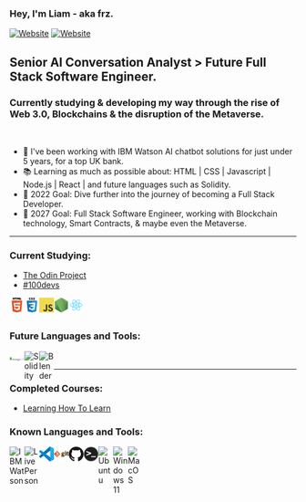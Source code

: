 ### Hey, I'm Liam - aka frz.

[![Website](https://img.shields.io/website?label=frz.dev&style=for-the-badge&url=https%3A%2F%2Ffrz.dev)](https://frz.dev)
[![Website](https://img.shields.io/website?label=liamfrazer.com&style=for-the-badge&url=https%3A%2F%2Fliamfrazer.com)](https://liamfrazer.com)


## Senior AI Conversation Analyst > Future Full Stack Software Engineer.
### Currently studying & developing my way through the rise of Web 3.0, Blockchains & the disruption of the Metaverse.

<br />

- 🤖 I've been working with IBM Watson AI chatbot solutions for just under 5 years, for a top UK bank.
- 📚 Learning as much as possible about: HTML | CSS | Javascript | Node.js | React | and future languages such as Solidity.
- 🥅 2022 Goal: Dive further into the journey of becoming a Full Stack Developer.
- 📝 2027 Goal: Full Stack Software Engineer, working with Blockchain technology, Smart Contracts, & maybe even the Metaverse.

---

### Current Studying:

- [The Odin Project][theodinproject]
- [#100devs][100devs]

[<img align="left" alt="HTML5" width="26px" src="https://raw.githubusercontent.com/github/explore/80688e429a7d4ef2fca1e82350fe8e3517d3494d/topics/html/html.png" />][html5]
[<img align="left" alt="CSS" width="26px" src="https://raw.githubusercontent.com/github/explore/80688e429a7d4ef2fca1e82350fe8e3517d3494d/topics/css/css.png" />][css3]
[<img align="left" alt="JavaScript" width="26px" src="https://raw.githubusercontent.com/github/explore/80688e429a7d4ef2fca1e82350fe8e3517d3494d/topics/javascript/javascript.png" />][javascript]
[<img align="left" alt="Node.js" width="26px" src="https://raw.githubusercontent.com/github/explore/80688e429a7d4ef2fca1e82350fe8e3517d3494d/topics/nodejs/nodejs.png" />][node.js]
[<img align="left" alt="React" width="26px" src="https://raw.githubusercontent.com/github/explore/80688e429a7d4ef2fca1e82350fe8e3517d3494d/topics/react/react.png" />][react]

<br />
<br />

### Future Languages and Tools:

[<img align="left" alt="MongoDB" width="26px" src="https://raw.githubusercontent.com/github/explore/80688e429a7d4ef2fca1e82350fe8e3517d3494d/topics/mongodb/mongodb.png" />][mongodb]
[<img align="left" alt="Solidity" width="26px" src="https://docs.soliditylang.org/en/v0.8.11/_static/logo.svg" />][solidity]
[<img align="left" alt="Blender" width="26px" src="https://upload.wikimedia.org/wikipedia/commons/thumb/3/3c/Logo_Blender.svg/2560px-Logo_Blender.svg.png" />][blender]

<br />

---

### Completed Courses:

- [Learning How To Learn][lhtl]


### Known Languages and Tools:

[<img align="left" alt="IBM Watson" width="26px" src="https://www.ibm.com/blogs/nordic-msp/wp-content/uploads/2018/04/watson.jpg" />][ibmwatson]
[<img align="left" alt="LivePerson" width="26px" src="https://assets-global.website-files.com/5fd12c44f4b20161bb3602da/5fd12c454f11363b6cc81c5b_White.svg" />][liveperson]
[<img align="left" alt="Visual Studio Code" width="26px" src="https://raw.githubusercontent.com/github/explore/80688e429a7d4ef2fca1e82350fe8e3517d3494d/topics/visual-studio-code/visual-studio-code.png" />][vscode]
[<img align="left" alt="Git" width="26px" src="https://raw.githubusercontent.com/github/explore/80688e429a7d4ef2fca1e82350fe8e3517d3494d/topics/git/git.png" />][git]
[<img align="left" alt="GitHub" width="26px" src="https://raw.githubusercontent.com/github/explore/78df643247d429f6cc873026c0622819ad797942/topics/github/github.png" />][github]
[<img align="left" alt="Terminal" width="26px" src="https://raw.githubusercontent.com/github/explore/80688e429a7d4ef2fca1e82350fe8e3517d3494d/topics/terminal/terminal.png" />][terminal]
[<img align="left" alt="Ubuntu" width="26px" src="https://assets.ubuntu.com/v1/8dd99b80-ubuntu-logo14.png" />][ubuntu]
[<img align="left" alt="Windows 11" width="26px" src="https://news.microsoft.com/wp-content/uploads/prod/sites/612/2021/06/Windows-11-Logo.png" />][windows11]
[<img align="left" alt="MacOS" width="26px" src="https://upload.wikimedia.org/wikipedia/commons/thumb/a/ab/Apple-logo.png/640px-Apple-logo.png" />][macos]

<br />

[vscode]: https://code.visualstudio.com/
[theodinproject]: https://theodinproject.com/
[mongodb]: https://www.mongodb.com/
[git]: https://git-scm.com/
[github]: https://github.com/
[node.js]: https://nodejs.org/
[react]: https://reactjs.org/
[html5]: https://developer.mozilla.org/en-US/docs/Glossary/HTML5/
[css3]: https://developer.mozilla.org/en-US/docs/Glossary/CSS/
[javascript]: https://developer.mozilla.org/en-US/docs/Web/JavaScript/
[solidity]: https://docs.soliditylang.org/
[100devs]: https://leonnoel.com/100devs/
[lhtl]: https://www.coursera.org/learn/learning-how-to-learn/
[ibmwatson]: https://www.ibm.com/uk-en/watson/
[liveperson]: https://www.liveperson.com/
[terminal]: https://blog.codaisseur.com/what-is-a-coding-terminal/#:~:text=In%20short%2C%20the%20terminal%20allows,have%20to%20go%20clicking%20around./
[ubuntu]: https://ubuntu.com/
[windows11]: https://www.microsoft.com/en-gb/windows/windows-11?r=1/
[macos]: https://www.apple.com/uk/mac/
[blender]: https://www.blender.org/